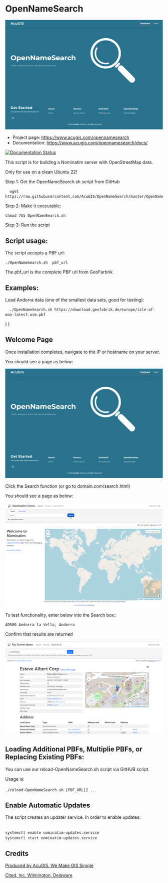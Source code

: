# OpenNameSearch

![OpenNameSearch](docs/OpenNameSearch-Main.png)

* Project page: https://www.acugis.com/opennamesearch
* Documentation: https://www.acugis.com/opennamesearch/docs/

[![Documentation Status](https://readthedocs.org/projects/opennamesearch/badge/?version=latest)](https://opennamesearch.docs.acugis.com/en/latest/?badge=latest)

This script is for building a Nominatim server with OpenStreetMap data.

Only for use on a clean Ubuntu 22!

Step 1: Get the OpenNameSearch.sh script from GitHub

      wget https://raw.githubusercontent.com/AcuGIS/OpenNameSearch/master/OpenNameSearch.sh

Step 2: Make it executable:

    chmod 755 OpenNameSearch.sh

Step 3: Run the script

## Script usage:

The script accepts a PBF url:

    ./OpenNameSearch.sh  pbf_url

The pbf_url is the complete PBF url from GeoFarbrik

## Examples:

Load Andorra data (one of the smallest data sets, good for testing):

      ./OpenNameSearch.sh https://download.geofabrik.de/europe/isle-of-man-latest.osm.pbf
)
)

## Welcome Page

Once installation completes, navigate to the IP or hostname on your server.

You should see a page as below:

![OpenNameSearch](docs/OpenNameSearch-Main.png)

Click the Search function (or go to domain.com/search.html)

You should see a page as below:

![OpenNameSearch](docs/OpenNameSearch-Search.png)

To test functionality, enter below into the Search box::

	AD500 Andorra la Vella, Andorra

Confirm that results are returned


![OpenNameSearch](docs/Search-Results.png)
	


## Loading Additional PBFs, Multiplie PBFs, or Replacing Existing PBFs:

You can use our reload-OpenNameSearch.sh script via GitHUB script.

Usage is:
<code>	
./reload-OpenNameSearch.sh [PBF_URL1] ...
</code>

## Enable Automatic Updates

The script creates an updater service.  In order to enable updates:

<code>
systemctl enable nominatim-updates.service
systemctl start nominatim-updates.service
</code>

## Credits

[Produced by AcuGIS. We Make GIS Simple](https://www.acugis.com) 

[Cited, Inc. Wilmington, Delaware](https://citedcorp.com)

